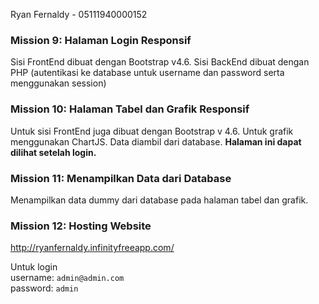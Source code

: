Ryan Fernaldy - 05111940000152

### Mission 9: Halaman Login Responsif

Sisi FrontEnd dibuat dengan Bootstrap v4.6. Sisi BackEnd dibuat dengan PHP (autentikasi ke database untuk username dan password serta menggunakan session)

### Mission 10: Halaman Tabel dan Grafik Responsif

Untuk sisi FrontEnd juga dibuat dengan Bootstrap v 4.6. Untuk grafik menggunakan ChartJS. Data diambil dari database. <b>Halaman ini dapat dilihat setelah login.</b>

### Mission 11: Menampilkan Data dari Database

Menampilkan data dummy dari database pada halaman tabel dan grafik.

### Mission 12: Hosting Website

http://ryanfernaldy.infinityfreeapp.com/

Untuk login<br>
username: `admin@admin.com`<br>
password: `admin`<br>
